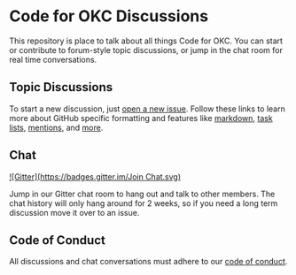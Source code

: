 # Code for OKC Discussions

This repository is place to talk about all things Code for OKC. You can start or contribute to forum-style topic discussions, or jump in the chat room for real time conversations.

## Topic Discussions

To start a new discussion, just [open a new issue](https://github.com/codeforokc/talk/issues/new). Follow these links to learn more about GitHub specific formatting and features like [markdown](https://guides.github.com/features/mastering-markdown/), [task lists](https://help.github.com/articles/writing-on-github/), [mentions](https://guides.github.com/features/issues/#notifications), and [more](https://guides.github.com/features/issues/).

## Chat

[![Gitter](https://badges.gitter.im/Join Chat.svg)](https://gitter.im/codeforokc/discussions?utm_source=badge&utm_medium=badge&utm_campaign=pr-badge)

Jump in our Gitter chat room to hang out and talk to other members. The chat history will only hang around for 2 weeks, so if you need a long term discussion move it over to an issue.

## Code of Conduct

All discussions and chat conversations must adhere to our [code of conduct](https://github.com/codeforokc/codeofconduct).
